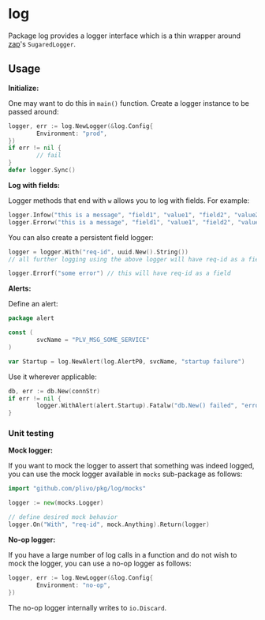 # log

Package log provides a logger interface which is a thin wrapper around
[zap](https://github.com/uber-go/zap)'s `SugaredLogger`.

## Usage

**Initialize:**

One may want to do this in `main()` function.
Create a logger instance to be passed around:

```go
logger, err := log.NewLogger(&log.Config{
        Environment: "prod",
})
if err != nil {
        // fail
}
defer logger.Sync()
```

**Log with fields:**

Logger methods that end with `w` allows you to log with fields. For example:

```go
logger.Infow("this is a message", "field1", "value1", "field2", "value2")
logger.Errorw("this is a message", "field1", "value1", "field2", "value2")
```

You can also create a persistent field logger:

```go
logger = logger.With("req-id", uuid.New().String())
// all further logging using the above logger will have req-id as a field

logger.Errorf("some error") // this will have req-id as a field
```

**Alerts:**

Define an alert:

```go
package alert

const (
        svcName = "PLV_MSG_SOME_SERVICE"
)

var Startup = log.NewAlert(log.AlertP0, svcName, "startup failure")
```

Use it wherever applicable:

```go
db, err := db.New(connStr)
if err != nil {
        logger.WithAlert(alert.Startup).Fatalw("db.New() failed", "error", err.Error())
}
```

### Unit testing

**Mock logger:**

If you want to mock the logger to assert that something was indeed logged, you
can use the mock logger available in `mocks` sub-package as follows:

```go
import "github.com/plivo/pkg/log/mocks"

logger := new(mocks.Logger)

// define desired mock behavior
logger.On("With", "req-id", mock.Anything).Return(logger)
```

**No-op logger:**

If you have a large number of log calls in a function and do not wish to mock
the logger, you can use a no-op logger as follows:

```go
logger, err := log.NewLogger(&log.Config{
        Environment: "no-op",
})
```

The no-op logger internally writes to `io.Discard`.
